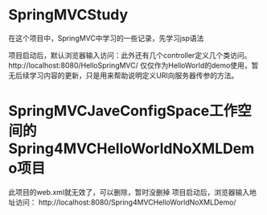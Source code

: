 # SpringMVCStudy 
在这个项目中，SpringMVC中学习的一些记录，先学习jsp语法


项目启动后，默认浏览器输入访问：此外还有几个controller定义几个类访问。
http://localhost:8080/HelloSpringMVC/
仅仅作为HelloWorld的demo使用，暂无后续学习内容的更新，只是用来帮助说明定义URI向服务器传参的方法。

# SpringMVCJaveConfigSpace工作空间的Spring4MVCHelloWorldNoXMLDemo项目
此项目的web.xml就无效了，可以删除，暂时没删掉
项目启动后，浏览器输入地址访问：
http://localhost:8080/Spring4MVCHelloWorldNoXMLDemo/